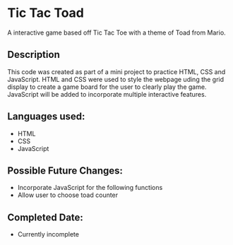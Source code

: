 # Tic Tac Toad
A interactive game based off Tic Tac Toe with a theme of Toad from Mario.

## Description
This code was created as part of a mini project to practice HTML, CSS and JavaScript.
HTML and CSS were used to style the webpage uding the grid display to create a game board for the user to clearly play the game.
JavaScript will be added to incorporate multiple interactive features.

## Languages used:
* HTML
* CSS
* JavaScript

## Possible Future Changes:
* Incorporate JavaScript for the following functions
* Allow user to choose toad counter
  
## Completed Date:
* Currently incomplete
